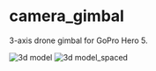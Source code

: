 # camera_gimbal
3-axis drone gimbal for GoPro Hero 5.

![3d model](https://github.com/sdupak/camera_gimbal/blob/master/Подвес_дополнительно/gimbal.JPG)
![3d model_spaced](https://github.com/sdupak/camera_gimbal/blob/master/Подвес_дополнительно/gimbal_spaced.JPG)
